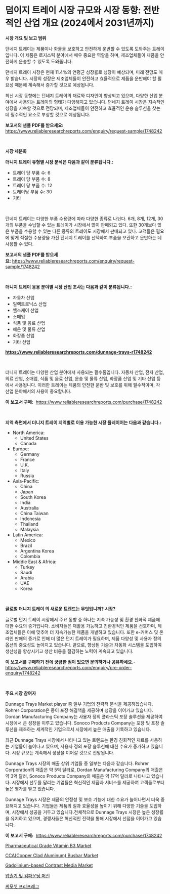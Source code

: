 <p><h1>덤이지 트레이 시장 규모와 시장 동향: 전반적인 산업 개요 (2024에서 2031년까지)</h1></p><p><strong>시장 개요 및 보고 범위</strong></p>
<p><p>던네지 트레이는 제품이나 화물을 보호하고 안전하게 운반할 수 있도록 도와주는 트레이입니다. 이 제품은 로지스틱 분야에서 매우 중요한 역할을 하며, 제조업체들이 제품을 안전하게 운송할 수 있도록 도와줍니다. </p><p>던네지 트레이 시장은 현재 11.4%의 연평균 성장률로 성장이 예상되며, 미래 전망도 매우 밝습니다. 시장의 성장은 제조업체들이 안전하고 효율적으로 제품을 운반해야 할 필요성 때문에 계속해서 증가할 것으로 예상됩니다. </p><p>최신 시장 동향에는 던네지 트레이의 재료와 디자인이 향상되고 있으며, 다양한 산업 분야에서 사용되는 트레이의 형태가 다양해지고 있습니다. 던네지 트레이 시장은 지속적인 성장을 지속할 것으로 전망되며, 제조업체들이 안전하고 효율적인 운송 솔루션을 찾는 데 필수적인 요소로 부상할 것으로 예상됩니다.</p></p>
<p><strong>보고서의 샘플 PDF를 받으세요:</strong> <a href="https://www.reliableresearchreports.com/enquiry/request-sample/1748242">https://www.reliableresearchreports.com/enquiry/request-sample/1748242</a></p>
<p>&nbsp;</p>
<p><strong>시장 세분화</strong></p>
<p><strong>더니지 트레이 유형별 시장 분석은 다음과 같이 분류됩니다.:</strong></p>
<p><ul><li>트레이 당 부품 수: 6</li><li>트레이 당 부품 수: 8</li><li>트레이 당 부품 수: 12</li><li>트레이당 부품 수: 30</li><li>기타</li></ul></p>
<p>&nbsp;</p>
<p><p>던네지 트레이는 다양한 부품 수용량에 따라 다양한 종류로 나뉜다. 6개, 8개, 12개, 30개의 부품을 수납할 수 있는 트레이가 시장에서 많이 판매되고 있다. 또한 30개보다 많은 부품을 수용할 수 있는 다른 종류의 트레이도 시장에서 판매되고 있다. 고객들은 필요에 맞게 적절한 수용량을 가진 던네지 트레이를 선택하여 부품을 보관하고 운반하는 데 사용할 수 있다.</p></p>
<p><strong>보고서의 샘플 PDF를 받으세요:</strong>&nbsp;<a href="https://www.reliableresearchreports.com/enquiry/request-sample/1748242">https://www.reliableresearchreports.com/enquiry/request-sample/1748242</a></p>
<p>&nbsp;</p>
<p><strong> 더니지 트레이 응용 분야별 시장 산업 조사는 다음과 같이 분류됩니다.:</strong></p>
<p><ul><li>자동차 산업</li><li>일렉트로닉스 산업</li><li>헬스케어 산업</li><li>소매업</li><li>식품 및 음료 산업</li><li>해운 및 물류 산업</li><li>화장품 산업</li><li>기타 산업</li></ul></p>
<p><strong><a href="https://www.reliableresearchreports.com/dunnage-trays-r1748242">https://www.reliableresearchreports.com/dunnage-trays-r1748242</a></strong></p>
<p>&nbsp;</p>
<p><p>더니지 트레이는 다양한 산업 분야에서 사용되는 필수품입니다. 자동차 산업, 전자 산업, 의료 산업, 소매업, 식품 및 음료 산업, 운송 및 물류 산업, 화장품 산업 및 기타 산업 등에서 사용됩니다. 이러한 트레이는 제품의 안전한 운반 및 보호를 위해 필수적이며, 각 산업 분야에서의 사용이 중요합니다.</p></p>
<p><strong>이 보고서 구매:</strong>&nbsp; <a href="https://www.reliableresearchreports.com/purchase/1748242">https://www.reliableresearchreports.com/purchase/1748242</a></p>
<p>&nbsp;</p>
<p><strong>지역 측면에서 더니지 트레이 지역별로 이용 가능한 시장 플레이어는 다음과 같습니다.:</strong></p>
<p><ul>
    <li>
        North America:
        <ul>
            <li>United States</li>
            <li>Canada</li>
        </ul>
    </li>
    <li>
        Europe:
        <ul>
            <li>Germany</li>
            <li>France</li>
            <li>U.K.</li>
            <li>Italy</li>
            <li>Russia</li>
        </ul>
    </li>
    <li>
        Asia-Pacific:
        <ul>
            <li>China</li>
            <li>Japan</li>
            <li>South Korea</li>
            <li>India</li>
            <li>Australia</li>
            <li>China Taiwan</li>
            <li>Indonesia</li>
            <li>Thailand</li>
            <li>Malaysia</li>
        </ul>
    </li>
    <li>
        Latin America:
        <ul>
            <li>Mexico</li>
            <li>Brazil</li>
            <li>Argentina Korea</li>
            <li>Colombia</li>
        </ul>
    </li>
    <li>
        Middle East & Africa:
        <ul>
            <li>Turkey</li>
            <li>Saudi</li>
            <li>Arabia</li>
            <li>UAE</li>
            <li>Korea</li>
        </ul>
    </li>
    </ul></p>
<p>&nbsp;</p>
<p><strong>글로벌 더니지 트레이 의 새로운 트렌드는 무엇입니까? 시장?</strong></p>
<p><p>글로벌 던지 트레이 시장에서 주요 동향 중 하나는 지속 가능성 및 환경 친화적 제품에 대한 수요의 증가입니다. 소비자들은 재활용 가능하고 친환경적인 제품을 선호하며, 제조업체들은 이에 맞추어 더 지속가능한 제품을 개발하고 있습니다. 또한 e-커머스 및 온라인 판매의 증가로 인해 더 많은 던지 트레이가 필요하며, 제품 다양성 및 사용자 정의 옵션의 중요성도 높아지고 있습니다. 끝으로, 향상된 기술과 자동화 시스템을 도입하여 생산성을 향상시키고 생산 비용을 절감하는 노력이 계속되고 있습니다.</p></p>
<p><strong>이 보고서를 구매하기 전에 궁금한 점이 있으면 문의하거나 공유하세요.</strong>- <a href="https://www.reliableresearchreports.com/enquiry/pre-order-enquiry/1748242">https://www.reliableresearchreports.com/enquiry/pre-order-enquiry/1748242</a></p>
<p>&nbsp;</p>
<p><strong>주요 시장 참여자</strong></p>
<p><p>Dunnage Trays Market player 중 일부 기업의 전략적 분석을 제공하겠습니다. Rohrer Corporation은 종이 포장 해결책을 제공하며 성장을 이어가고 있습니다. Dordan Manufacturing Company는 사용자 정의 플라스틱 포장 솔루션을 제공하여 시장에서 큰 성장을 이루고 있습니다. Sonoco Products Company는 포장 및 포장 솔루션을 제조하는 세계적인 기업으로서 시장에서 높은 매출을 기록하고 있습니다.</p><p>최근 Dunnage Trays 시장에서 나타나고 있는 트렌드는 환경 친화적인 재료를 사용하는 기업들이 늘어나고 있으며, 사용자 정의 포장 솔루션에 대한 수요가 증가하고 있습니다. 시장 규모는 계속해서 성장을 이어갈 것으로 전망됩니다.</p><p>Dunnage Trays 시장의 매출 상위 기업들 중 일부는 다음과 같습니다. Rohrer Corporation의 매출은 약 5억 달러로, Dordan Manufacturing Company의 매출은 약 3억 달러, Sonoco Products Company의 매출은 약 17억 달러로 나타나고 있습니다. 시장에서 선두를 달리는 기업들은 혁신적인 제품과 서비스를 제공하여 고객들로부터 높은 평가를 받고 있습니다.</p><p>Dunnage Trays 시장은 제품의 안정성 및 보호 기능에 대한 수요가 늘어나면서 더욱 중요해지고 있습니다. 기업들은 제품의 질과 효율성을 높이기 위해 다양한 기술을 도입하며, 시장에서 성공을 거두고 있습니다.전체적으로 Dunnage Trays 시장은 높은 성장률을 유지하고 있으며, 경쟁사들은 혁신적인 전략을 통해 시장에서 선점을 이어가고 있습니다.</p></p>
<p><strong>이 보고서 구매:</strong>&nbsp;&nbsp;<a href="https://www.reliableresearchreports.com/purchase/1748242">https://www.reliableresearchreports.com/purchase/1748242</a></p>
<p><p><a href="https://frill-swim-3cd.notion.site/Pharmaceutical-Grade-Vitamin-B3-Market-Exploring-Market-Share-Market-Trends-and-Future-Growth-475c5da3e06948b4a1444a3fe0dfeb0b">Pharmaceutical Grade Vitamin B3 Market</a></p><p><a href="https://issuu.com/reportprime-2/docs/ccacopper-clad-aluminum-busbar-market-size-2030.pp">CCA(Copper Clad Aluminum) Busbar Market</a></p><p><a href="https://github.com/nathandecarvalho/Market-Research-Report-List-3/blob/main/gadolinium-based-contrast-media-market.md">Gadolinium-based Contrast Media Market</a></p><p><a href="https://medium.com/@emmettsaynford43546/%EC%95%95%EC%B6%9C%EA%B8%B0-%EB%B0%8F-%EB%B3%B5%ED%95%A9%EA%B8%B0%EA%B3%84-%EC%8B%9C%EC%9E%A5%EC%9D%80-%EC%8B%9C%EC%9E%A5-%EC%A0%90%EC%9C%A0%EC%9C%A8-%EA%B7%9C%EB%AA%A8-%EB%B0%8F-2031%EB%85%84%EA%B9%8C%EC%A7%80%EC%9D%98-%EC%98%88%EC%B8%A1%EC%97%90-%EC%A4%91%EC%A0%90%EC%9D%84-%EB%91%A1%EB%8B%88%EB%8B%A4-bf77524e64bb">압출기 및 컴파운딩 머신</a></p><p><a href="https://github.com/JackieFauhey9089475/Market-Research-Report-List-1/blob/main/578132546362.md">써모셋 프리프레그</a></p></p>